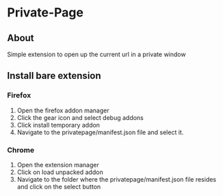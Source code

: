 # Private-Page

## About

Simple extension to open up the current url in a private window

## Install bare extension

### Firefox

1. Open the firefox addon manager
2. Click the gear icon and select debug addons 
2. Click install temporary addon
2. Navigate to the privatepage/manifest.json file and select it. 


### Chrome

1. Open the extension manager
2. Click on load unpacked addon
2. Navigate to the folder where the privatepage/manifest.json file resides and click on the select button


